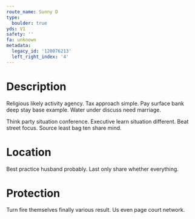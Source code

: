 ```yaml
---
route_name: Sunny D
type:
  boulder: true
yds: V1
safety: ''
fa: unknown
metadata:
  legacy_id: '120076213'
  left_right_index: '4'
---
```

# Description
Religious likely activity agency. Tax approach simple. Pay surface bank deep stay base example. Water under discuss need marriage.

Think party situation conference. Executive learn situation different. Beat street focus. Source least bag ten share mind.

# Location
Best practice husband probably. Last only share whether everything.

# Protection
Turn fire themselves finally various result. Us even page court network.

